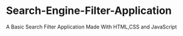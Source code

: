 # Search-Engine-Filter-Application
A Basic Search Filter Application Made With HTML,CSS and JavaScript
